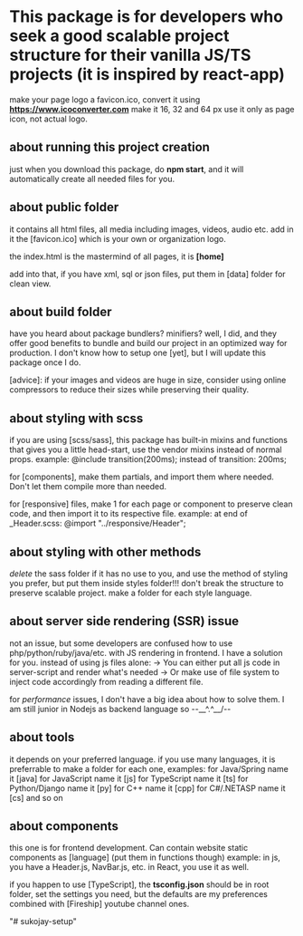 # This package is for developers who seek a good scalable project structure for their vanilla JS/TS projects (it is inspired by react-app)

make your page logo a favicon.ico, convert it using __https://www.icoconverter.com__
make it 16, 32 and 64 px
use it only as page icon, not actual logo.


## about running this project creation
just when you download this package, do __npm start__, and it will automatically create all needed files for you.


## about public folder
it contains all html files, all media including images, videos, audio etc. 
add in it the [favicon.ico] which is your own or organization logo.

the index.html is the mastermind of all pages, it is __[home]__

add into that, if you have xml, sql or json files, put them in [data] folder for clean view.


## about build folder
have you heard about package bundlers? minifiers? well, I did, and they offer good benefits to bundle and build our project in an optimized way for production. I don't know how to setup one [yet], but I will update this package once I do.

[advice]: if your images and videos are huge in size, consider using online compressors to reduce their sizes while preserving their quality.




## about styling with scss
if you are using [scss/sass], this package has built-in mixins and functions that gives you a little head-start, use the vendor mixins instead of normal props.
example: @include transition(200ms); instead of transition: 200ms;

for [components], make them partials, and import them where needed. Don't let them compile more than needed.

for [responsive] files, make 1 for each page or component to preserve clean code, and then import it to its respective file.
example: at end of _Header.scss:
  @import "../responsive/Header";


## about styling with other methods
_delete_ the sass folder if it has no use to you, and use the method of styling you prefer, but put them inside styles folder!!! don't break the structure to preserve scalable project.
make a folder for each style language.


## about server side rendering (SSR) issue
not an issue, but some developers are confused how to use php/python/ruby/java/etc. with JS rendering in frontend. 
I have a solution for you.
instead of using js files alone:
  -> You can either put all js code in server-script and render what's needed
  -> Or make use of file system to inject code accordingly from reading a different file.

for _performance_ issues, I don't have a big idea about how to solve them. I am still junior in Nodejs as backend language so 
--\__^.^__/--


## about tools
it depends on your preferred language. if you use many languages, it is preferrable to make a folder for each one, 
examples: 
  for Java/Spring name it [java]
  for JavaScript name it [js]
  for TypeScript name it [ts]
  for Python/Django name it [py]
  for C++ name it [cpp]
  for C#/.NETASP name it [cs]
  and so on


## about components
this one is for frontend development. Can contain website static components as [language] (put them in functions though) 
example: 
  in js, you have a Header.js, NavBar.js, etc.
  in React, you use it as well.

if you happen to use [TypeScript], the __tsconfig.json__ should be in root folder, set the settings you need, but the defaults are my preferences combined with [Fireship] youtube channel ones.


"# sukojay-setup" 
